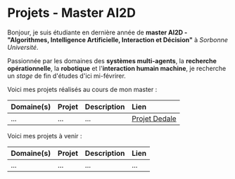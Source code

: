 <!---
Melluchi/Melluchi is a ✨ special ✨ repository because its `README.md` (this file) appears on your GitHub profile.
You can click the Preview link to take a look at your changes.
--->

# Projets - Master AI2D

Bonjour, je suis étudiante en dernière année de **master AI2D - "Algorithmes, Intelligence Artificielle, Interaction et Décision"** à *Sorbonne Université*.

Passionnée par les domaines des **systèmes multi-agents**, la **recherche opérationnelle**, la **robotique** et l'**interaction humain machine**, je recherche un *stage* de fin d'études d'ici mi-févrirer.

Voici mes projets réalisés au cours de mon master :

|Domaine(s)| Projet | Description | Lien |
|:------------|:--------|:-------------|:------|
| ... | ... | ... | [Projet Dedale](https://github.com/jjriby/FOSYMA) |


Voici mes projets à venir :

|Domaine(s)| Projet | Description | Lien |
|:------------|:--------|:-------------|:------|
| ... | ... | ... | ... |


